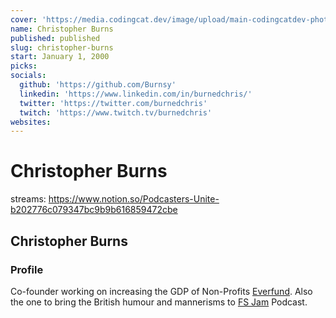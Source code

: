 ```yaml
---
cover: 'https://media.codingcat.dev/image/upload/main-codingcatdev-photo/podcast-guest/'
name: Christopher Burns
published: published
slug: christopher-burns
start: January 1, 2000
picks: 
socials:
  github: 'https://github.com/Burnsy'
  linkedin: 'https://www.linkedin.com/in/burnedchris/'
  twitter: 'https://twitter.com/burnedchris'
  twitch: 'https://www.twitch.tv/burnedchris'
websites:
---
```


# Christopher Burns

streams: https://www.notion.so/Podcasters-Unite-b202776c079347bc9b9b616859472cbe

## Christopher Burns

### Profile

Co-founder working on increasing the GDP of Non-Profits [Everfund](https://everfund.io/). Also the one to bring the British humour and mannerisms to [FS Jam](https://fsjam.org/) Podcast.

